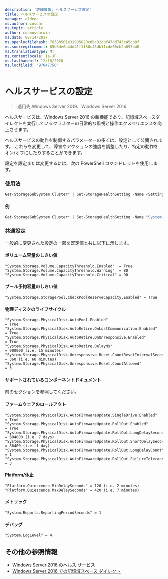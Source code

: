 ```yaml
---
description: '詳細情報: ヘルスサービス設定'
title: ヘルスサービスの設定
manager: eldenc
ms.author: cosdar
ms.topic: article
author: cosmosdarwin
ms.date: 08/14/2017
ms.openlocfilehash: 7638b501e31985020c0bc32cbf47dd745c45db0f
ms.sourcegitcommit: 65b6de6b44d41f1180c45db11cdd60cb2a093b46
ms.translationtype: MT
ms.contentlocale: ja-JP
ms.lasthandoff: 12/10/2020
ms.locfileid: "97047750"
---
```

# <a name="health-service-settings"></a>ヘルスサービスの設定

> 適用先:Windows Server 2019、Windows Server 2016

ヘルスサービスは、Windows Server 2016 の新機能であり、記憶域スペースダイレクトを実行しているクラスターの日常的な監視と操作エクスペリエンスを向上させます。

ヘルスサービスの動作を制御するパラメーターの多くは、設定として公開されます。 これらを変更して、障害やアクションの強度を調整したり、特定の動作をオン/オフにしたりすることができます。

設定を設定または変更するには、次の PowerShell コマンドレットを使用します。

### <a name="usage"></a>使用法

```PowerShell
Get-StorageSubSystem Cluster* | Set-StorageHealthSetting -Name <SettingName> -Value <Value>
```

#### <a name="example"></a>例

```PowerShell
Get-StorageSubSystem Cluster* | Set-StorageHealthSetting -Name "System.Storage.Volume.CapacityThreshold.Warning" -Value 70
```

### <a name="common-settings"></a>共通設定

一般的に変更された設定の一部を既定値と共に以下に示します。

#### <a name="volume-capacity-threshold"></a>ボリューム容量のしきい値

```
"System.Storage.Volume.CapacityThreshold.Enabled"  = True
"System.Storage.Volume.CapacityThreshold.Warning"  = 80
"System.Storage.Volume.CapacityThreshold.Critical" = 90
```

#### <a name="pool-reserve-capacity-threshold"></a>プール予約容量のしきい値

```
"System.Storage.StoragePool.CheckPoolReserveCapacity.Enabled" = True
```

#### <a name="physical-disk-lifecycle"></a>物理ディスクのライフサイクル

```
"System.Storage.PhysicalDisk.AutoPool.Enabled"                             = True
"System.Storage.PhysicalDisk.AutoRetire.OnLostCommunication.Enabled"       = True
"System.Storage.PhysicalDisk.AutoRetire.OnUnresponsive.Enabled"            = True
"System.Storage.PhysicalDisk.AutoRetire.DelayMs"                           = 900000 (i.e. 15 minutes)
"System.Storage.PhysicalDisk.Unresponsive.Reset.CountResetIntervalSeconds" = 360 (i.e. 60 minutes)
"System.Storage.PhysicalDisk.Unresponsive.Reset.CountAllowed"              = 3
```

#### <a name="supported-components-document"></a>サポートされているコンポーネントドキュメント

前のセクションを参照してください。

#### <a name="firmware-rollout"></a>ファームウェアのロールアウト

```
"System.Storage.PhysicalDisk.AutoFirmwareUpdate.SingleDrive.Enabled"       = True
"System.Storage.PhysicalDisk.AutoFirmwareUpdate.RollOut.Enabled"           = True
"System.Storage.PhysicalDisk.AutoFirmwareUpdate.RollOut.LongDelaySeconds"  = 604800 (i.e. 7 days)
"System.Storage.PhysicalDisk.AutoFirmwareUpdate.RollOut.ShortDelaySeconds" = 86400 (i.e. 1 day)
"System.Storage.PhysicalDisk.AutoFirmwareUpdate.RollOut.LongDelayCount"    = 1
"System.Storage.PhysicalDisk.AutoFirmwareUpdate.RollOut.FailureTolerance"  = 3
```

#### <a name="platform--quiescence"></a>Platform/休止

```
"Platform.Quiescence.MinDelaySeconds" = 120 (i.e. 2 minutes)
"Platform.Quiescence.MaxDelaySeconds" = 420 (i.e. 7 minutes)
```

#### <a name="metrics"></a>メトリック

```
"System.Reports.ReportingPeriodSeconds" = 1
```

#### <a name="debugging"></a>デバッグ

```
"System.LogLevel" = 4
```

## <a name="additional-references"></a>その他の参照情報

- [Windows Server 2016 のヘルス サービス](health-service-overview.md)
- [Windows Server 2016 での記憶域スペース ダイレクト](../storage/storage-spaces/storage-spaces-direct-overview.md)
